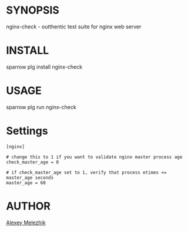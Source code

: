 # SYNOPSIS

nginx-check - outthentic test suite for nginx web server

# INSTALL

sparrow plg install nginx-check


# USAGE

sparrow plg run nginx-check

# Settings
      
    
    [nginx]
    
    # change this to 1 if you want to validate nginx master process age
    check_master_age = 0
    
    # if check_master_age set to 1, verify that process etimes <= master_age seconds
    master_age = 60 
      

# AUTHOR

[Alexey Melezhik](mailto:melezhik@gmail.com)
